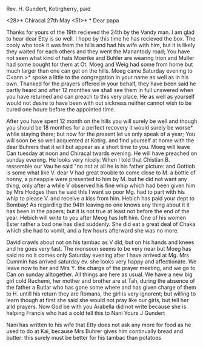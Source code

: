 Rev. H. Gundert, Kotirgherry, paid

<28>* Chiracal 27th May <51>*
 <Tuesday>*
Dear papa

Thanks for yours of the 19th recieved the 24th by the Vandy man. I am glad to hear dear Etty is so well. I hope by this time he has recieved the box. The cooly who took it was from the hills and had his wife with him, but it is likely they waited for each others and they went the Manantody road; You have not seen what kind of hats Moerike and Buhler are wearing Irion and Muller had some bought for them at Ot. Moeg and Weig had some from home but much larger than one can get on the hills. Moeg came Saturday evening to C<ann.>* spoke a little to the congregation in your name as well as in his own. Thanked for the prayers offered in your behalf, they have been said he partly heard and after 12 monthes we shall see them in full unswered when you have returned and can preach to this very place. He as well as yourself would not desire to have been with out sickness neither cannot wish to be cured one houre before the appointed time.

After you have spent 12 month on the hills you will surely be well and though you should be 18 monthes for a perfect recovery it would surely be worse<th>* while staying there; but now for the present let us only speak of a year; You will soon be so well acquented at Kotirg. and find yourself at home with the dear Buhrers that it will but appear as a short time to you. Moeg will leave Can tuesday at noon and Chiracal twards evening. He will have preached on sunday evening. He looks very nicely. When I told that Chistian B. ressemble our Vau he said "no not at all he is his father picture: and Gottlob is some what like V. dear V had great trouble to come close to M. a bottle of honny, a pineapple were presented to him by M. but he did not want any thing, only after a while V observed his fine whip which had been given him by Mrs Hodges then he said this I want so poor Mg. had to part with his whip to please V. and receive a kiss from him. Hebich has paid your dept to Bombay! As regarding the 94th leaving no one knows any thing about it it has been in the papers; but it is not true at least not before the end of the year. Hebich will write to you after Meog has left him. One of his women Ester rather a bad one has died suddenly. She did eat a great deal of Chaka which she had to vomit, and a few hours afterward she was no more.

David crawls about not on his tambac as V did; but on his hands and knees and he goes very fast. The monsoon seems to be very near but Moeg has said no no it comes only Saturday evening after I have arrived at Mg. Mrs Cummin has arrived saturday ev. she looks very happy and affectionate. We leave now to her and Mrs Y. the charge of the prayer meeting, and we go to Can on sunday alltogether. All things are here as usual. We have a new big girl cold Ruchemi, her mother and brother are at Tah‚ during the absence of the father a Butlar who has gone some where and has given charge of them to H. untill his return they are Romans, the girl is very ignorent; but willing to learn though at first she said she would not pray like our girls, but tell her alld prayers. Now God be with you Arabella did not write because she is helping Francis who had a cold tell this to Nani
 Yours J Gundert

Nani has written to his wife that Etty does not ask any more for food as he used to do at Kai, because Mrs Buhrer gives him continually bread and butter: this surely must be better for his tambac than potatoes 
